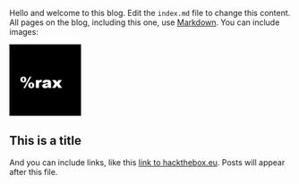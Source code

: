 Hello and welcome to this blog. Edit the `index.md` file to change this content. All pages on the blog, including this one, use [Markdown](https://guides.github.com/features/mastering-markdown/). You can include images:

![rax logo](images/rax.png)

## This is a title

And you can include links, like this [link to hackthebox.eu](https://www.hackthebox.eu). Posts will appear after this file. 
